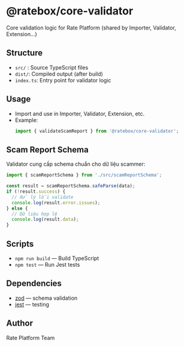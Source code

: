 # @ratebox/core-validator

Core validation logic for Rate Platform (shared by Importer, Validator, Extension...)

## Structure
- `src/` : Source TypeScript files
- `dist/`: Compiled output (after build)
- `index.ts`: Entry point for validator logic

## Usage
- Import and use in Importer, Validator, Extension, etc.
- Example:
  ```ts
  import { validateScamReport } from '@ratebox/core-validator';
  ```

## Scam Report Schema

Validator cung cấp schema chuẩn cho dữ liệu scammer:

```ts
import { scamReportSchema } from './src/scamReportSchema';

const result = scamReportSchema.safeParse(data);
if (!result.success) {
  // Xử lý lỗi validate
  console.log(result.error.issues);
} else {
  // Dữ liệu hợp lệ
  console.log(result.data);
}
```

## Scripts
- `npm run build` — Build TypeScript
- `npm test` — Run Jest tests

## Dependencies
- [zod](https://github.com/colinhacks/zod) — schema validation
- [jest](https://jestjs.io/) — testing

## Author
Rate Platform Team
